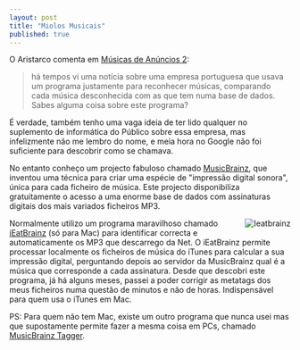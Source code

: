 ```yaml
---
layout: post
title: "Miolos Musicais"
published: true
---
```

<p>O Aristarco comenta em <a title="O Covil do Olifante: M�sicas de An�ncios 2" href="http://olifante.blogs.com/covil/2005/01/msicas_de_annci.html#c3630912">Músicas de Anúncios 2</a>:

</p><blockquote cite="http://olifante.blogs.com/covil/2005/01/msicas_de_annci.html#c3630912"><p>há tempos vi uma notícia sobre uma empresa portuguesa que usava um programa justamente para reconhecer músicas, comparando cada música desconhecida com as que tem numa base de dados. Sabes alguma coisa sobre este programa?</p></blockquote><p>É verdade, também tenho uma vaga ideia de ter lido qualquer no suplemento de informática do Público sobre essa empresa, mas infelizmente não me lembro do nome, e meia hora no Google não foi suficiente para descobrir como se chamava.</p>

<p>No entanto conheço um projecto fabuloso chamado <a href="http://www.musicbrainz.org/introduction.html">MusicBrainz</a>, que inventou uma técnica para criar uma espécie de &quot;impressão digital sonora&quot;, única para cada ficheiro de música. Este projecto disponibiliza gratuitamente o acesso a uma enorme base de dados com assinaturas digitais dos mais variados ficheiros MP3.</p>

<p><img border="0" src="http://olifante.blogs.com/photos/uncategorized/ieatbrainz.png" title="Ieatbrainz" alt="Ieatbrainz" style="margin: 0px 0px 5px 5px; float: right;" />Normalmente utilizo um programa maravilhoso chamado <a href="http://www.indyjt.com/software/?show=ieatbrainz">iEatBrainz</a> (só para Mac) para identificar correcta e automaticamente os MP3 que descarrego da Net. O iEatBrainz permite processar localmente os ficheiros de música do iTunes para calcular a sua impressão digital, perguntando depois ao servidor da MusicBrainz qual é a música que corresponde a cada assinatura. Desde que descobri este programa, já há alguns meses, passei a poder corrigir as metatags dos meus ficheiros numa questão de minutos e não de horas. Indispensável para quem usa o iTunes em Mac.</p>

<p>PS: Para quem não tem Mac, existe um outro programa que nunca usei mas que supostamente permite fazer a mesma coisa em PCs, chamado <a href="http://www.musicbrainz.org/tagger/intro.html">MusicBrainz Tagger</a>.</p>

<p></p>

